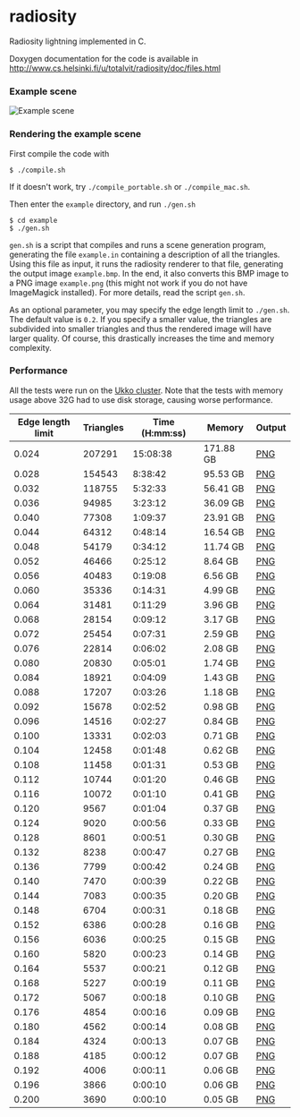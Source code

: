 # radiosity
Radiosity lightning implemented in C.

Doxygen documentation for the code is available in http://www.cs.helsinki.fi/u/totalvit/radiosity/doc/files.html

### Example scene
![Example scene](http://www.cs.helsinki.fi/u/totalvit/radiosity/example/example0.024.png)

### Rendering the example scene
First compile the code with
```
$ ./compile.sh
```
If it doesn't work, try `./compile_portable.sh` or `./compile_mac.sh`.

Then enter the `example` directory, and run `./gen.sh`
```
$ cd example
$ ./gen.sh
```
`gen.sh` is a script that compiles and runs a scene generation program, generating the file `example.in` containing a description of all the triangles. Using this file as input, it runs the radiosity renderer to that file, generating the output image `example.bmp`. In the end, it also converts this BMP image to a PNG image `example.png` (this might not work if you do not have ImageMagick installed). For more details, read the script `gen.sh`.

As an optional parameter, you may specify the edge length limit to `./gen.sh`. The default value is `0.2`. If you specify a smaller value, the triangles are subdivided into smaller triangles and thus the rendered image will have larger quality. Of course, this drastically increases the time and memory complexity.

### Performance
All the tests were run on the [Ukko cluster](https://www.cs.helsinki.fi/tietotekniikka/laskentaklusteri-ukko). Note that the tests with memory usage above 32G had to use disk storage, causing worse performance.

Edge length limit | Triangles | Time (H:mm:ss) | Memory | Output
----------------- | --------- | -----| ------ | ------
0.024 | 207291 | 15:08:38 | 171.88 GB | [PNG](http://www.cs.helsinki.fi/u/totalvit/radiosity/example/example0.024.png)
0.028 | 154543 | 8:38:42 | 95.53 GB | [PNG](http://www.cs.helsinki.fi/u/totalvit/radiosity/example/example0.028.png)
0.032 | 118755 | 5:32:33 | 56.41 GB | [PNG](http://www.cs.helsinki.fi/u/totalvit/radiosity/example/example0.032.png)
0.036 | 94985 | 3:23:12 | 36.09 GB | [PNG](http://www.cs.helsinki.fi/u/totalvit/radiosity/example/example0.036.png)
0.040 | 77308 | 1:09:37 | 23.91 GB | [PNG](http://www.cs.helsinki.fi/u/totalvit/radiosity/example/example0.040.png)
0.044 | 64312 | 0:48:14 | 16.54 GB | [PNG](http://www.cs.helsinki.fi/u/totalvit/radiosity/example/example0.044.png)
0.048 | 54179 | 0:34:12 | 11.74 GB | [PNG](http://www.cs.helsinki.fi/u/totalvit/radiosity/example/example0.048.png)
0.052 | 46466 | 0:25:12 | 8.64 GB | [PNG](http://www.cs.helsinki.fi/u/totalvit/radiosity/example/example0.052.png)
0.056 | 40483 | 0:19:08 | 6.56 GB | [PNG](http://www.cs.helsinki.fi/u/totalvit/radiosity/example/example0.056.png)
0.060 | 35336 | 0:14:31 | 4.99 GB | [PNG](http://www.cs.helsinki.fi/u/totalvit/radiosity/example/example0.060.png)
0.064 | 31481 | 0:11:29 | 3.96 GB | [PNG](http://www.cs.helsinki.fi/u/totalvit/radiosity/example/example0.064.png)
0.068 | 28154 | 0:09:12 | 3.17 GB | [PNG](http://www.cs.helsinki.fi/u/totalvit/radiosity/example/example0.068.png)
0.072 | 25454 | 0:07:31 | 2.59 GB | [PNG](http://www.cs.helsinki.fi/u/totalvit/radiosity/example/example0.072.png)
0.076 | 22814 | 0:06:02 | 2.08 GB | [PNG](http://www.cs.helsinki.fi/u/totalvit/radiosity/example/example0.076.png)
0.080 | 20830 | 0:05:01 | 1.74 GB | [PNG](http://www.cs.helsinki.fi/u/totalvit/radiosity/example/example0.080.png)
0.084 | 18921 | 0:04:09 | 1.43 GB | [PNG](http://www.cs.helsinki.fi/u/totalvit/radiosity/example/example0.084.png)
0.088 | 17207 | 0:03:26 | 1.18 GB | [PNG](http://www.cs.helsinki.fi/u/totalvit/radiosity/example/example0.088.png)
0.092 | 15678 | 0:02:52 | 0.98 GB | [PNG](http://www.cs.helsinki.fi/u/totalvit/radiosity/example/example0.092.png)
0.096 | 14516 | 0:02:27 | 0.84 GB | [PNG](http://www.cs.helsinki.fi/u/totalvit/radiosity/example/example0.096.png)
0.100 | 13331 | 0:02:03 | 0.71 GB | [PNG](http://www.cs.helsinki.fi/u/totalvit/radiosity/example/example0.100.png)
0.104 | 12458 | 0:01:48 | 0.62 GB | [PNG](http://www.cs.helsinki.fi/u/totalvit/radiosity/example/example0.104.png)
0.108 | 11458 | 0:01:31 | 0.53 GB | [PNG](http://www.cs.helsinki.fi/u/totalvit/radiosity/example/example0.108.png)
0.112 | 10744 | 0:01:20 | 0.46 GB | [PNG](http://www.cs.helsinki.fi/u/totalvit/radiosity/example/example0.112.png)
0.116 | 10072 | 0:01:10 | 0.41 GB | [PNG](http://www.cs.helsinki.fi/u/totalvit/radiosity/example/example0.116.png)
0.120 | 9567 | 0:01:04 | 0.37 GB | [PNG](http://www.cs.helsinki.fi/u/totalvit/radiosity/example/example0.120.png)
0.124 | 9020 | 0:00:56 | 0.33 GB | [PNG](http://www.cs.helsinki.fi/u/totalvit/radiosity/example/example0.124.png)
0.128 | 8601 | 0:00:51 | 0.30 GB | [PNG](http://www.cs.helsinki.fi/u/totalvit/radiosity/example/example0.128.png)
0.132 | 8238 | 0:00:47 | 0.27 GB | [PNG](http://www.cs.helsinki.fi/u/totalvit/radiosity/example/example0.132.png)
0.136 | 7799 | 0:00:42 | 0.24 GB | [PNG](http://www.cs.helsinki.fi/u/totalvit/radiosity/example/example0.136.png)
0.140 | 7470 | 0:00:39 | 0.22 GB | [PNG](http://www.cs.helsinki.fi/u/totalvit/radiosity/example/example0.140.png)
0.144 | 7083 | 0:00:35 | 0.20 GB | [PNG](http://www.cs.helsinki.fi/u/totalvit/radiosity/example/example0.144.png)
0.148 | 6704 | 0:00:31 | 0.18 GB | [PNG](http://www.cs.helsinki.fi/u/totalvit/radiosity/example/example0.148.png)
0.152 | 6386 | 0:00:28 | 0.16 GB | [PNG](http://www.cs.helsinki.fi/u/totalvit/radiosity/example/example0.152.png)
0.156 | 6036 | 0:00:25 | 0.15 GB | [PNG](http://www.cs.helsinki.fi/u/totalvit/radiosity/example/example0.156.png)
0.160 | 5820 | 0:00:23 | 0.14 GB | [PNG](http://www.cs.helsinki.fi/u/totalvit/radiosity/example/example0.160.png)
0.164 | 5537 | 0:00:21 | 0.12 GB | [PNG](http://www.cs.helsinki.fi/u/totalvit/radiosity/example/example0.164.png)
0.168 | 5227 | 0:00:19 | 0.11 GB | [PNG](http://www.cs.helsinki.fi/u/totalvit/radiosity/example/example0.168.png)
0.172 | 5067 | 0:00:18 | 0.10 GB | [PNG](http://www.cs.helsinki.fi/u/totalvit/radiosity/example/example0.172.png)
0.176 | 4854 | 0:00:16 | 0.09 GB | [PNG](http://www.cs.helsinki.fi/u/totalvit/radiosity/example/example0.176.png)
0.180 | 4562 | 0:00:14 | 0.08 GB | [PNG](http://www.cs.helsinki.fi/u/totalvit/radiosity/example/example0.180.png)
0.184 | 4324 | 0:00:13 | 0.07 GB | [PNG](http://www.cs.helsinki.fi/u/totalvit/radiosity/example/example0.184.png)
0.188 | 4185 | 0:00:12 | 0.07 GB | [PNG](http://www.cs.helsinki.fi/u/totalvit/radiosity/example/example0.188.png)
0.192 | 4006 | 0:00:11 | 0.06 GB | [PNG](http://www.cs.helsinki.fi/u/totalvit/radiosity/example/example0.192.png)
0.196 | 3866 | 0:00:10 | 0.06 GB | [PNG](http://www.cs.helsinki.fi/u/totalvit/radiosity/example/example0.196.png)
0.200 | 3690 | 0:00:10 | 0.05 GB | [PNG](http://www.cs.helsinki.fi/u/totalvit/radiosity/example/example0.200.png)

